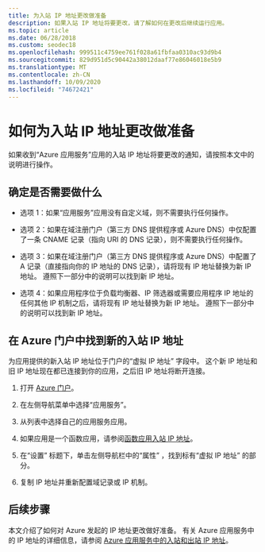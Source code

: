 ```yaml
---
title: 为入站 IP 地址更改做准备
description: 如果入站 IP 地址将要更改，请了解如何在更改后继续运行应用。
ms.topic: article
ms.date: 06/28/2018
ms.custom: seodec18
ms.openlocfilehash: 999511c4759ee761f028a61fbfaa0310ac93d9b4
ms.sourcegitcommit: 829d951d5c90442a38012daaf77e86046018e5b9
ms.translationtype: MT
ms.contentlocale: zh-CN
ms.lasthandoff: 10/09/2020
ms.locfileid: "74672421"
---
```

# <a name="how-to-prepare-for-an-inbound-ip-address-change"></a>如何为入站 IP 地址更改做准备

如果收到“Azure 应用服务”应用的入站 IP 地址将要更改的通知，请按照本文中的说明进行操作。

## <a name="determine-if-you-have-to-do-anything"></a>确定是否需要做什么

* 选项 1：如果“应用服务”应用没有自定义域，则不需要执行任何操作。

* 选项 2：如果在域注册门户（第三方 DNS 提供程序或 Azure DNS）中仅配置了一条 CNAME 记录（指向 URI 的 DNS 记录），则不需要执行任何操作。

* 选项 3：如果在域注册门户（第三方 DNS 提供程序或 Azure DNS）中配置了 A 记录（直接指向你的 IP 地址的 DNS 记录），请将现有 IP 地址替换为新 IP 地址。 遵照下一部分中的说明可以找到新 IP 地址。

* 选项 4：如果应用程序位于负载均衡器、IP 筛选器或需要应用程序 IP 地址的任何其他 IP 机制之后，请将现有 IP 地址替换为新 IP 地址。 遵照下一部分中的说明可以找到新 IP 地址。

## <a name="find-the-new-inbound-ip-address-in-the-azure-portal"></a>在 Azure 门户中找到新的入站 IP 地址

为应用提供的新入站 IP 地址位于门户的“虚拟 IP 地址”  字段中。 这个新 IP 地址和旧 IP 地址现在都已连接到你的应用，之后旧 IP 地址将断开连接。

1.  打开 [Azure 门户](https://portal.azure.com)。

2.  在左侧导航菜单中选择“应用服务”。 

3.  从列表中选择自己的应用服务应用。

1.  如果应用是一个函数应用，请参阅[函数应用入站 IP 地址](../azure-functions/ip-addresses.md#function-app-inbound-ip-address)。

4.  在“设置”  标题下，单击左侧导航栏中的“属性”  ，找到标有“虚拟 IP 地址”  的部分。

5. 复制 IP 地址并重新配置域记录或 IP 机制。

## <a name="next-steps"></a>后续步骤

本文介绍了如何对 Azure 发起的 IP 地址更改做好准备。 有关 Azure 应用服务中的 IP 地址的详细信息，请参阅 [Azure 应用服务中的入站和出站 IP 地址](overview-inbound-outbound-ips.md)。
